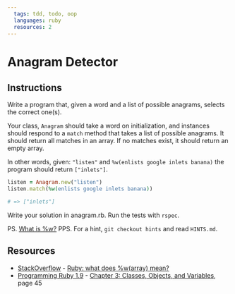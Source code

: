 ```yaml
---
  tags: tdd, todo, oop
  languages: ruby
  resources: 2
---
```


# Anagram Detector

## Instructions

Write a program that, given a word and a list of possible anagrams,
selects the correct one(s).

Your class, `Anagram` should take a word on initialization, and instances should
respond to a `match` method that takes a list of possible anagrams. It should return
all matches in an array. If no matches exist, it should return an empty array.

In other words, given: `"listen"` and `%w(enlists google inlets banana)`
the program should return `["inlets"]`.

```ruby
listen = Anagram.new("listen")
listen.match(%w(enlists google inlets banana))

# => ["inlets"]
```

Write your solution in anagram.rb. Run the tests with `rspec`.

PS. [What is %w?](http://stackoverflow.com/questions/1274675/ruby-what-does-warray-mean)
PPS. For a hint, `git checkout hints` and read `HINTS.md`.
## Resources
* [StackOverflow](http://stackoverflow.com/) - [Ruby: what does %w(array) mean?](http://stackoverflow.com/questions/1274675/ruby-what-does-warray-mean)
* [Programming Ruby 1.9](http://books.flatironschool.com/books/11) - [Chapter 3: Classes, Objects, and Variables](http://books.flatironschool.com/books/11), page 45
